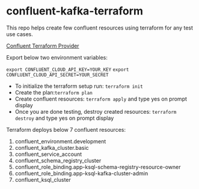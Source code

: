 # confluent-kafka-terraform
This repo helps create few confluent resources using terraform for any test use cases.

[Confluent Terraform Provider](https://docs.confluent.io/cloud/current/get-started/terraform-provider.html)

Export below two environment variables:

`export CONFLUENT_CLOUD_API_KEY=YOUR_KEY`
`export CONFLUENT_CLOUD_API_SECRET=YOUR_SECRET`

- To initialize the terraform setup run: `terraform init`
- Create the plan:`terraform plan`
- Create confluent resources: `terraform apply` and type yes on prompt display
- Once you are done testing, destroy created resources: `terraform destroy` and type yes on prompt display

Terraform deploys below 7 confluent resources:
1. confluent_environment.development
2. confluent_kafka_cluster.basic
3. confluent_service_account
4. confluent_schema_registry_cluster
5. confluent_role_binding.app-ksql-schema-registry-resource-owner
6. confluent_role_binding.app-ksql-kafka-cluster-admin
7. confluent_ksql_cluster
